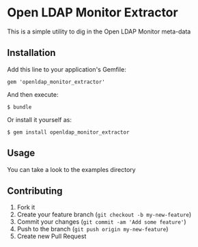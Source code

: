 # Open LDAP Monitor Extractor

This is a simple utility to dig in the Open LDAP Monitor meta-data  

## Installation

Add this line to your application's Gemfile:

    gem 'openldap_monitor_extractor'

And then execute:

    $ bundle

Or install it yourself as:

    $ gem install openldap_monitor_extractor

## Usage

You can take a look to the examples directory

## Contributing

1. Fork it
2. Create your feature branch (`git checkout -b my-new-feature`)
3. Commit your changes (`git commit -am 'Add some feature'`)
4. Push to the branch (`git push origin my-new-feature`)
5. Create new Pull Request
